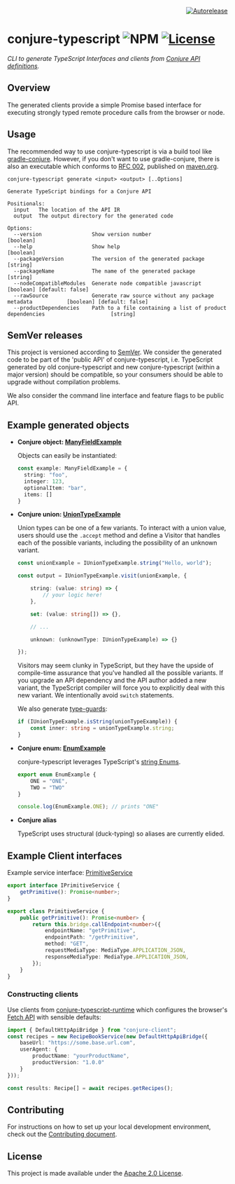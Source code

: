 <p align="right">
<a href="https://autorelease.general.dmz.palantir.tech/palantir/conjure-typescript"><img src="https://img.shields.io/badge/Perform%20an-Autorelease-success.svg" alt="Autorelease"></a>
</p>


# conjure-typescript ![NPM](https://img.shields.io/npm/v/conjure-typescript.svg?label=conjure-typescript) [![License](https://img.shields.io/badge/License-Apache%202.0-lightgrey.svg)](https://opensource.org/licenses/Apache-2.0)


_CLI to generate TypeScript Interfaces and clients from [Conjure API definitions](https://github.com/palantir/conjure)._

## Overview

The generated clients provide a simple Promise based interface for executing strongly typed remote procedure calls from
the browser or node.

## Usage
The recommended way to use conjure-typescript is via a build tool like [gradle-conjure](https://github.com/palantir/gradle-conjure).
However, if you don't want to use gradle-conjure, there is also an executable which conforms to [RFC 002](https://github.com/palantir/conjure/blob/master/docs/rfc/002-contract-for-conjure-generators.md), published on [maven.org](https://search.maven.org/artifact/com.palantir.conjure.typescript/conjure-typescript).

```
conjure-typescript generate <input> <output> [..Options]

Generate TypeScript bindings for a Conjure API

Positionals:
  input   The location of the API IR
  output  The output directory for the generated code

Options:
  --version                Show version number                                                         [boolean]
  --help                   Show help                                                                   [boolean]
  --packageVersion         The version of the generated package                                         [string]
  --packageName            The name of the generated package                                            [string]
  --nodeCompatibleModules  Generate node compatible javascript                        [boolean] [default: false]
  --rawSource              Generate raw source without any package metadata           [boolean] [default: false]
  --productDependencies    Path to a file containing a list of product dependencies                     [string]
```

## SemVer releases

This project is versioned according to [SemVer](https://semver.org/). We consider the generated code to be part of
the 'public API' of conjure-typescript, i.e. TypeScript generated by old conjure-typescript and new
conjure-typescript (within a major version) should be compatible, so your consumers should be able to upgrade without compilation problems.

We also consider the command line interface and feature flags to be public API.


## Example generated objects

- **Conjure object: [ManyFieldExample](./src/commands/generate/__tests__/resources/types/manyFieldExample.ts)**

  Objects can easily be instantiated:

    ```typescript
    const example: ManyFieldExample = {
      string: "foo",
      integer: 123,
      optionalItem: "bar",
      items: []
    }
    ```

- **Conjure union: [UnionTypeExample](./src/commands/generate/__tests__/resources/types/unionTypeExample.ts)**

    Union types can be one of a few variants. To interact with a union value, users should use the `.accept` method and define a Visitor that handles each of the possible variants, including the possibility of an unknown variant.

    ```typescript
    const unionExample = IUnionTypeExample.string("Hello, world");

    const output = IUnionTypeExample.visit(unionExample, {

        string: (value: string) => {
            // your logic here!
        },

        set: (value: string[]) => {},

        // ...

        unknown: (unknownType: IUnionTypeExample) => {}

    });
    ```

    Visitors may seem clunky in TypeScript, but they have the upside of compile-time assurance that you've handled all the possible variants.  If you upgrade an API dependency and the API author added a new variant, the TypeScript compiler will force you to explicitly deal with this new variant.  We intentionally avoid `switch` statements.

    We also generate [type-guards](https://www.typescriptlang.org/docs/handbook/advanced-types.html#type-guards-and-differentiating-types):

    ```typescript
    if (IUnionTypeExample.isString(unionTypeExample)) {
        const inner: string = unionTypeExample.string;
    }
    ```

- **Conjure enum: [EnumExample](./src/commands/generate/__tests__/resources/types/enumExample.ts)**

    conjure-typescript leverages TypeScript's [string Enums](https://www.typescriptlang.org/docs/handbook/enums.html#string-enums).

  ```typescript
  export enum EnumExample {
      ONE = "ONE",
      TWO = "TWO"
  }

  console.log(EnumExample.ONE); // prints "ONE"
  ```

- **Conjure alias**

  TypeScript uses structural (duck-typing) so aliases are currently elided.

## Example Client interfaces

Example service interface: [PrimitiveService](./src/commands/generate/__tests__/resources/services/primitiveService.ts)

```typescript
export interface IPrimitiveService {
    getPrimitive(): Promise<number>;
}

export class PrimitiveService {
    public getPrimitive(): Promise<number> {
        return this.bridge.callEndpoint<number>({
            endpointName: "getPrimitive",
            endpointPath: "/getPrimitive",
            method: "GET",
            requestMediaType: MediaType.APPLICATION_JSON,
            responseMediaType: MediaType.APPLICATION_JSON,
        });
    }
}
```

### Constructing clients

Use clients from [conjure-typescript-runtime](https://github.com/palantir/conjure-typescript-runtime) which configures the browser's
[Fetch API](https://developer.mozilla.org/en-US/docs/Web/API/Fetch_API) with sensible defaults:

```typescript
import { DefaultHttpApiBridge } from "conjure-client";
const recipes = new RecipeBookService(new DefaultHttpApiBridge({
    baseUrl: "https://some.base.url.com",
    userAgent: {
        productName: "yourProductName",
        productVersion: "1.0.0"
    }
}));

const results: Recipe[] = await recipes.getRecipes();
```

## Contributing

For instructions on how to set up your local development environment, check out the [Contributing document](./CONTRIBUTING.md).

## License
This project is made available under the [Apache 2.0 License](/LICENSE).
